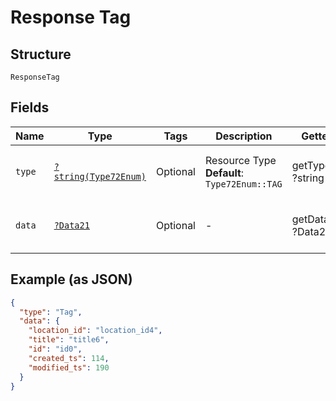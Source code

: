 
# Response Tag

## Structure

`ResponseTag`

## Fields

| Name | Type | Tags | Description | Getter | Setter |
|  --- | --- | --- | --- | --- | --- |
| `type` | [`?string(Type72Enum)`](../../doc/models/type-72-enum.md) | Optional | Resource Type<br>**Default**: `Type72Enum::TAG` | getType(): ?string | setType(?string type): void |
| `data` | [`?Data21`](../../doc/models/data-21.md) | Optional | - | getData(): ?Data21 | setData(?Data21 data): void |

## Example (as JSON)

```json
{
  "type": "Tag",
  "data": {
    "location_id": "location_id4",
    "title": "title6",
    "id": "id0",
    "created_ts": 114,
    "modified_ts": 190
  }
}
```

